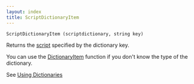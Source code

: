 ```yaml
---
layout: index
title: ScriptDictionaryItem
---
```


    ScriptDictionaryItem (scriptdictionary, string key)

Returns the [script](../types/script.html) specified by the dictionary key.

You can use the [DictionaryItem](dictionaryitem.html) function if you don't know the type of the dictionary.

See [Using Dictionaries](../using_dictionaries.html)
